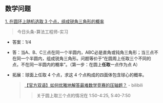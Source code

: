 **数学问题**
---
[1. 在圆环上随机选取 3 个点，组成锐角三角形的概率](#1-在圆环上随机选取-3-个点这-3-个点组成锐角三角形的概率)

> 今日头条-算法工程师-实习

- 答案：1/4

- 答：当A、B、C三点在同一个半圆内，ABC必是直角或钝角三角形；当三点不在同一个半圆内，组成锐角三角形。问题等价于“在圆周上任取三个不同的点，不在同一半圆内的概率”。（第一步：在圆上**任取**一点作为点 A）

    
- 拓展：球面上任取 4 个点，求这 4 个点构成的四面体包含球心的概率。
    > [【官方双语】如何优雅地解答最难数学竞赛的压轴题？](https://www.bilibili.com/video/av17275211) - bilibili 
    >
    > > 关于圆上取三个点的情况在 1:50-4:25, 5:40-7:50
